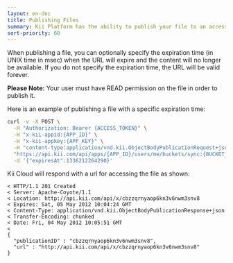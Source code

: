 ```yaml
---
layout: en-doc
title: Publishing Files
summary: Kii Platform has the ability to publish your file to an accessible URL, which can be utilized by your application in order to share content outside of the application.
sort-priority: 60
---
```

When publishing a file, you can optionally specify the expiration time (in UNIX time in msec) when the URL will expire and the content will no longer be available. If you do not specify the expiration time, the URL will be valid forever.

**Please Note:** Your user must have READ permission on the file in order to publish it.

Here is an example of publishing a file with a specific expiration time:

```sh
curl -v -X POST \
  -H "Authorization: Bearer {ACCESS_TOKEN}" \
  -H "x-kii-appid:{APP_ID}" \
  -H "x-kii-appkey:{APP_KEY}" \
  -H "content-type:application/vnd.kii.ObjectBodyPublicationRequest+json" \
  "https://api.kii.com/api/apps/{APP_ID}/users/me/buckets/sync:{BUCKET_NAME}/objects/{OBJECT_ID}/body/publish" \
  -d '{"expiresAt":1336212264290}'
```

Kii Cloud will respond with a url for accessing the file as shown:

```
< HTTP/1.1 201 Created
< Server: Apache-Coyote/1.1
< Location: http://api.kii.com/api/x/cbzzqrnyaop6kn3v6nwm3snv8
< Expires: Sat, 05 May 2012 10:04:24 GMT
< Content-Type: application/vnd.kii.ObjectBodyPublicationResponse+json
< Transfer-Encoding: chunked
< Date: Fri, 04 May 2012 10:05:51 GMT
<
{
  "publicationID" : "cbzzqrnyaop6kn3v6nwm3snv8",
  "url" : "http://api.kii.com/api/x/cbzzqrnyaop6kn3v6nwm3snv8"
}
```
